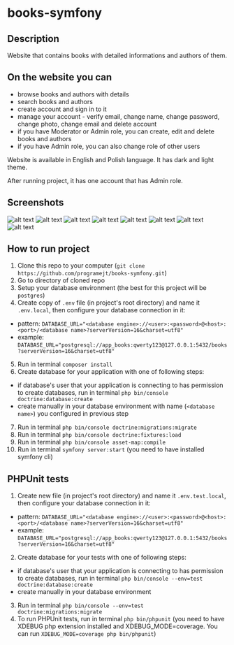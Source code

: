 # books-symfony

## Description
Website that contains books with detailed informations and authors of them.

## On the website you can
- browse books and authors with details
- search books and authors
- create account and sign in to it
- manage your account - verify email, change name, change password, change photo, change email and delete account
- if you have Moderator or Admin role, you can create, edit and delete books and authors
- if you have Admin role, you can also change role of other users

Website is available in English and Polish language. It has dark and light theme.

After running project, it has one account that has Admin role.

## Screenshots
![alt text](https://github.com/programejt/books-symfony/blob/main/screenshots/screenshot-1.png)
![alt text](https://github.com/programejt/books-symfony/blob/main/screenshots/screenshot-2.png)
![alt text](https://github.com/programejt/books-symfony/blob/main/screenshots/screenshot-3.png)
![alt text](https://github.com/programejt/books-symfony/blob/main/screenshots/screenshot-4.png)
![alt text](https://github.com/programejt/books-symfony/blob/main/screenshots/screenshot-5.png)
![alt text](https://github.com/programejt/books-symfony/blob/main/screenshots/screenshot-6.png)
![alt text](https://github.com/programejt/books-symfony/blob/main/screenshots/screenshot-7.png)
![alt text](https://github.com/programejt/books-symfony/blob/main/screenshots/screenshot-8.png)

## How to run project
1. Clone this repo to your computer (`git clone https://github.com/programejt/books-symfony.git`)
2. Go to directory of cloned repo
3. Setup your database environment (the best for this project will be `postgres`)
4. Create copy of `.env` file (in project's root directory) and name it `.env.local`, then configure your database connection in it:
  - pattern: `DATABASE_URL="<database engine>://<user>:<password>@<host>:<port>/<database name>?serverVersion=16&charset=utf8"`
  - example: `DATABASE_URL="postgresql://app_books:qwerty123@127.0.0.1:5432/books?serverVersion=16&charset=utf8"`
5. Run in terminal `composer install`
6. Create database for your application with one of following steps:
  - if database's user that your application is connecting to has permission to create databases, run in terminal `php bin/console doctrine:database:create`
  - create manually in your database environment with name (`<database name>`) you configured in previous step
7. Run in terminal `php bin/console doctrine:migrations:migrate`
8. Run in terminal `php bin/console doctrine:fixtures:load`
9. Run in terminal `php bin/console asset-map:compile`
10. Run in terminal `symfony server:start` (you need to have installed symfony cli)

## PHPUnit tests
1. Create new file (in project's root directory) and name it `.env.test.local`, then configure your database connection in it:
  - pattern: `DATABASE_URL="<database engine>://<user>:<password>@<host>:<port>/<database name>?serverVersion=16&charset=utf8"`
  - example: `DATABASE_URL="postgresql://app_books:qwerty123@127.0.0.1:5432/books?serverVersion=16&charset=utf8"`
2. Create database for your tests with one of following steps:
  - if database's user that your application is connecting to has permission to create databases, run in terminal `php bin/console --env=test doctrine:database:create`
  - create manually in your database environment
3. Run in terminal `php bin/console --env=test doctrine:migrations:migrate`
4. To run PHPUnit tests, run in terminal `php bin/phpunit` (you need to have XDEBUG php extension installed and XDEBUG_MODE=coverage. You can run `XDEBUG_MODE=coverage php bin/phpunit`)
